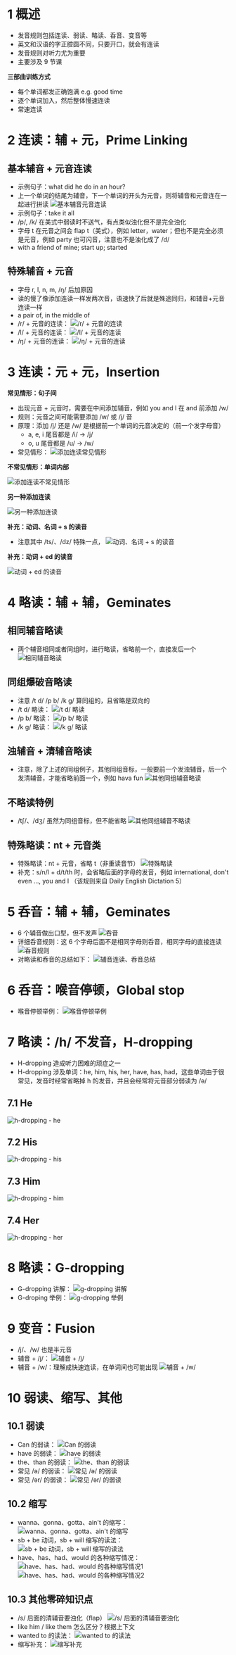 

# 1 概述

- 发音规则包括连读、弱读、略读、呑音、变音等
- 英文和汉语的字正腔圆不同，只要开口，就会有连读
- 发音规则对听力尤为重要
- 主要涉及 9 节课

**三部曲训练方式**

- 每个单词都发正确饱满 e.g. good time
- 逐个单词加入，然后整体慢速连读
- 常速连读

# 2 连读：辅 + 元，Prime Linking

## 基本辅音 + 元音连读

- 示例句子：what did he do in an hour?
- 上一个单词的结尾为辅音，下一个单词的开头为元音，则将辅音和元音连在一起进行拼读
![基本辅音元音连读](https://raw.githubusercontent.com/h428/img/master/note/00000086.jpg)
- 示例句子：take it all
- /p/, /k/ 在美式中弱读时不送气，有点类似浊化但不是完全浊化
- 字母 t 在元音之间会 flap t（美式），例如 letter，water；但也不是完全必须是元音，例如 party 也可闪音，注意也不是浊化成了 /d/
- with a friend of mine; start up; started


## 特殊辅音 + 元音

- 字母 r, l, n, m, /ŋ/ 后加原因
- 读的慢了像添加连读一样发两次音，语速快了后就是殊途同归，和辅音+元音连读一样
- a pair of, in the middle of 
- /r/ + 元音的连读：
![/r/ + 元音的连读](https://raw.githubusercontent.com/h428/img/master/note/00000087.jpg)
- /l/ + 元音的连读：
![/l/ + 元音的连读](https://raw.githubusercontent.com/h428/img/master/note/00000088.jpg)
- /ŋ/ + 元音的连读：
![/ŋ/ + 元音的连读](https://raw.githubusercontent.com/h428/img/master/note/00000089.jpg)


# 3 连读：元 + 元，Insertion

**常见情形：句子间**

- 出现元音 + 元音时，需要在中间添加辅音，例如 you and I 在 and 前添加 /w/
- 规则：元音之间可能需要添加 /w/ 或 /j/ 音
- 原理：添加 /j/ 还是 /w/ 是根据前一个单词的元音决定的（前一个发字母音）
    - a, e, i 尾音都是 /i/ -> /j/
    - o, u 尾音都是 /u/ -> /w/
- 常见情形：
![添加连读常见情形](https://raw.githubusercontent.com/h428/img/master/note/00000090.jpg)

**不常见情形：单词内部**

![添加连读不常见情形](https://raw.githubusercontent.com/h428/img/master/note/00000091.jpg)

**另一种添加连读**

![另一种添加连读](https://raw.githubusercontent.com/h428/img/master/note/00000092.jpg)

**补充：动词、名词 + s 的读音**

- 注意其中 /ts/、/dz/ 特殊一点，
![动词、名词 + s 的读音](https://raw.githubusercontent.com/h428/img/master/note/00000093.jpg)

**补充：动词 + ed 的读音**

![动词 + ed 的读音](https://raw.githubusercontent.com/h428/img/master/note/00000094.jpg)


# 4 略读：辅 + 辅，Geminates

## 相同辅音略读

- 两个辅音相同或者同组时，进行略读，省略前一个，直接发后一个
![相同辅音略读](https://raw.githubusercontent.com/h428/img/master/note/00000098.jpg)

## 同组爆破音略读

- 注意 /t d/ /p b/ /k g/ 算同组的，且省略是双向的
- /t d/ 略读：
![/t d/ 略读](https://raw.githubusercontent.com/h428/img/master/note/00000095.jpg)
- /p b/ 略读：
![/p b/ 略读](https://raw.githubusercontent.com/h428/img/master/note/00000096.jpg)
- /k g/ 略读：
![/k g/ 略读](https://raw.githubusercontent.com/h428/img/master/note/00000097.jpg)

## 浊辅音 + 清辅音略读


- 注意，除了上述的同组例子，其他同组音标，一般要前一个发浊辅音，后一个发清辅音，才能省略前面一个，例如 hava fun
![其他同组辅音略读](https://raw.githubusercontent.com/h428/img/master/note/00000099.jpg)

## 不略读特例

- /tʃ/、/dʒ/ 虽然为同组音标，但不能省略
![其他同组辅音不略读](https://raw.githubusercontent.com/h428/img/master/note/00000100.jpg)

## 特殊略读：nt + 元音类

- 特殊略读：nt + 元音，省略 t（非重读音节）
![特殊略读](https://raw.githubusercontent.com/h428/img/master/note/00000101.jpg)
- 补充：s/n/l + d/t/th 时，会省略后面的字母的发音，例如 international, don't even ..., you and I （该规则来自 Daily English Dictation 5）

# 5 呑音：辅 + 辅，Geminates

- 6 个辅音做出口型，但不发声
![呑音](https://raw.githubusercontent.com/h428/img/master/note/00000102.jpg)
- 详细呑音规则：这 6 个字母后面不是相同字母则呑音，相同字母的直接连读
![呑音规则](https://raw.githubusercontent.com/h428/img/master/note/00000103.jpg)
- 对略读和呑音的总结如下：
![辅音连读、呑音总结](https://raw.githubusercontent.com/h428/img/master/note/00000104.jpg)


# 6 呑音：喉音停顿，Global stop

- 喉音停顿举例：
![喉音停顿举例](https://raw.githubusercontent.com/h428/img/master/note/00000105.jpg)

# 7 略读：/h/ 不发音，H-dropping

- H-dropping 造成听力困难的顽症之一
- H-dropping 涉及单词：he, him, his, her, have, has, had，这些单词由于很常见，发音时经常省略掉 h 的发音，并且会经常将元音部分弱读为 /ə/

## 7.1 He

![h-dropping - he](https://raw.githubusercontent.com/h428/img/master/note/00000106.jpg)

## 7.2 His

![h-dropping - his](https://raw.githubusercontent.com/h428/img/master/note/00000107.jpg)

## 7.3 Him

![h-dropping - him](https://raw.githubusercontent.com/h428/img/master/note/00000108.jpg)

## 7.4 Her

![h-dropping - her](https://raw.githubusercontent.com/h428/img/master/note/00000109.jpg)

# 8 略读：G-dropping

- G-dropping 讲解：
![g-dropping 讲解](https://raw.githubusercontent.com/h428/img/master/note/00000110.jpg)
- G-droping 举例：
![g-dropping 举例](https://raw.githubusercontent.com/h428/img/master/note/00000111.jpg)

# 9 变音：Fusion

- /j/、/w/ 也是半元音
- 辅音 + /j/：
![辅音 + /j/](https://raw.githubusercontent.com/h428/img/master/note/00000112.jpg)
- 辅音 + /w/：理解成快速连读，在单词间也可能出现
![辅音 + /w/](https://raw.githubusercontent.com/h428/img/master/note/00000113.jpg)


# 10 弱读、缩写、其他

## 10.1 弱读

- Can 的弱读：
![Can 的弱读](https://raw.githubusercontent.com/h428/img/master/note/00000114.jpg)
- have 的弱读：
![have 的弱读](https://raw.githubusercontent.com/h428/img/master/note/00000115.jpg)
- the、than 的弱读：
![the、than 的弱读](https://raw.githubusercontent.com/h428/img/master/note/00000116.jpg)
- 常见 /ə/ 的弱读：
![常见 /ə/ 的弱读](https://raw.githubusercontent.com/h428/img/master/note/00000117.jpg)
- 常见 /ər/ 的弱读：
![常见 /ər/ 的弱读](https://raw.githubusercontent.com/h428/img/master/note/00000118.jpg)

## 10.2 缩写

- wanna、gonna、gotta、ain't 的缩写：
![wanna、gonna、gotta、ain't 的缩写](https://raw.githubusercontent.com/h428/img/master/note/00000119.jpg)
- sb + be 动词，sb + will 缩写的读法：
![sb + be 动词，sb + will 缩写的读法](https://raw.githubusercontent.com/h428/img/master/note/00000120.jpg)
- have、has、had、would 的各种缩写情况：
![have、has、had、would 的各种缩写情况1](https://raw.githubusercontent.com/h428/img/master/note/00000121.jpg)
![have、has、had、would 的各种缩写情况2](https://raw.githubusercontent.com/h428/img/master/note/00000122.jpg)

## 10.3 其他零碎知识点

- /s/ 后面的清辅音要浊化（flap）
![/s/ 后面的清辅音要浊化](https://raw.githubusercontent.com/h428/img/master/note/00000123.jpg)
- like him / like them 怎么区分？根据上下文
- wanted to 的读法：
![wanted to 的读法](https://raw.githubusercontent.com/h428/img/master/note/00000124.jpg)
- 缩写补充：
![缩写补充](https://raw.githubusercontent.com/h428/img/master/note/00000125.jpg)